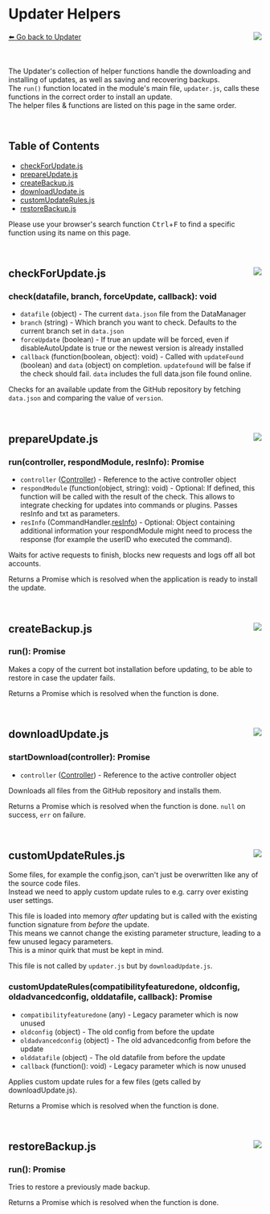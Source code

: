 # Updater Helpers
[⬅️ Go back to Updater](./updater.md) <a href="/src/updater/helpers" target="_blank"><img align="right" src="https://img.shields.io/badge/<%2F>%20Folder-darkcyan"></a>

&nbsp;

The Updater's collection of helper functions handle the downloading and installing of updates, as well as saving and recovering backups.  
The `run()` function located in the module's main file, `updater.js`, calls these functions in the correct order to install an update.  
The helper files & functions are listed on this page in the same order.

&nbsp;

## Table of Contents
- [checkForUpdate.js](#checkForUpdatejs-)
- [prepareUpdate.js](#prepareupdatejs-)
- [createBackup.js](#createBackupjs-)
- [downloadUpdate.js](#downloadupdatejs-)
- [customUpdateRules.js](#customupdaterulesjs-)
- [restoreBackup.js](#restorebackupjs-)

Please use your browser's search function <kbd>Ctrl</kbd>+<kbd>F</kbd> to find a specific function using its name on this page.

&nbsp;

## checkForUpdate.js <a href="/src/updater/helpers/checkForUpdate.js" target="_blank"><img align="right" src="https://img.shields.io/badge/<%2F>%20Source-darkcyan"></a>

### check(datafile, branch, forceUpdate, callback): void
- `datafile` (object) - The current `data.json` file from the DataManager
- `branch` (string) - Which branch you want to check. Defaults to the current branch set in `data.json`
- `forceUpdate` (boolean) - If true an update will be forced, even if disableAutoUpdate is true or the newest version is already installed
- `callback` (function(boolean, object): void) - Called with `updateFound` (boolean) and `data` (object) on completion. `updatefound` will be false if the check should fail. `data` includes the full data.json file found online.

Checks for an available update from the GitHub repository by fetching `data.json` and comparing the value of `version`.

&nbsp;

## prepareUpdate.js <a href="/src/updater/helpers/prepareUpdate.js" target="_blank"><img align="right" src="https://img.shields.io/badge/<%2F>%20Source-darkcyan"></a>

### run(controller, respondModule, resInfo): Promise
- `controller` ([Controller](../controller/controller.md)) - Reference to the active controller object
- `respondModule` (function(object, string): void) - Optional: If defined, this function will be called with the result of the check. This allows to integrate checking for updates into commands or plugins. Passes resInfo and txt as parameters.
- `resInfo` (CommandHandler.[resInfo](../commandHandler/commandHandler.md#resInfo)) - Optional: Object containing additional information your respondModule might need to process the response (for example the userID who executed the command).

Waits for active requests to finish, blocks new requests and logs off all bot accounts.

Returns a Promise which is resolved when the application is ready to install the update.

&nbsp;

## createBackup.js <a href="/src/updater/helpers/createBackup.js" target="_blank"><img align="right" src="https://img.shields.io/badge/<%2F>%20Source-darkcyan"></a>

### run(): Promise
Makes a copy of the current bot installation before updating, to be able to restore in case the updater fails.

Returns a Promise which is resolved when the function is done.

&nbsp;

## downloadUpdate.js <a href="/src/updater/helpers/downloadUpdate.js" target="_blank"><img align="right" src="https://img.shields.io/badge/<%2F>%20Source-darkcyan"></a>

### startDownload(controller): Promise
- `controller` ([Controller](../controller/controller.md)) - Reference to the active controller object

Downloads all files from the GitHub repository and installs them.

Returns a Promise which is resolved when the function is done. `null` on success, `err` on failure.

&nbsp;

## customUpdateRules.js <a href="/src/updater/helpers/customUpdateRules.js" target="_blank"><img align="right" src="https://img.shields.io/badge/<%2F>%20Source-darkcyan"></a>
Some files, for example the config.json, can't just be overwritten like any of the source code files.  
Instead we need to apply custom update rules to e.g. carry over existing user settings.  

This file is loaded into memory *after* updating but is called with the existing function signature from *before* the update.  
This means we cannot change the existing parameter structure, leading to a few unused legacy parameters.  
This is a minor quirk that must be kept in mind.  

This file is not called by `updater.js` but by `downloadUpdate.js`.

### customUpdateRules(compatibilityfeaturedone, oldconfig, oldadvancedconfig, olddatafile, callback): Promise
- `compatibilityfeaturedone` (any) - Legacy parameter which is now unused
- `oldconfig` (object) - The old config from before the update
- `oldadvancedconfig` (object) - The old advancedconfig from before the update
- `olddatafile` (object) - The old datafile from before the update
- `callback` (function(): void) - Legacy parameter which is now unused

Applies custom update rules for a few files (gets called by downloadUpdate.js).  

Returns a Promise which is resolved when the function is done.

&nbsp;

## restoreBackup.js <a href="/src/updater/helpers/restoreBackup.js" target="_blank"><img align="right" src="https://img.shields.io/badge/<%2F>%20Source-darkcyan"></a>

### run(): Promise
Tries to restore a previously made backup.

Returns a Promise which is resolved when the function is done.